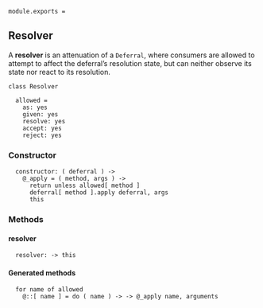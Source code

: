     module.exports =



## Resolver

A **resolver** is an attenuation of a `Deferral`, where consumers are allowed
to attempt to affect the deferral’s resolution state, but can neither observe
its state nor react to its resolution.

    class Resolver

      allowed =
        as: yes
        given: yes
        resolve: yes
        accept: yes
        reject: yes


### Constructor

      constructor: ( deferral ) ->
        @_apply = ( method, args ) ->
          return unless allowed[ method ]
          deferral[ method ].apply deferral, args
          this



### Methods


#### resolver

      resolver: -> this


#### Generated methods

      for name of allowed
        @::[ name ] = do ( name ) -> -> @_apply name, arguments
